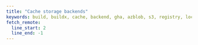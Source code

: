 ```yaml
---
title: "Cache storage backends"
keywords: build, buildx, cache, backend, gha, azblob, s3, registry, local
fetch_remote:
  line_start: 2
  line_end: -1
---
```

